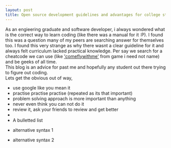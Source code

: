 ```yaml
---
layout: post
title: Open source development guidelines and advantages for college students
---
```


As an engieering graduate and software developer, i always wondered what is the correct way to learn coding (like there was a manual for it :P). I found this was a question many of my peers are searching answer for themselves too. I found this very strange as why there wasnt a clear guideline for it and always felt curriculum lacked practical knowledge. Per say we search for a cheatcode we can use (like <a href="https://www.youtube.com/watch?v=IgKZ_pWYSMk">'comeflywithme'</a> from game i need not name) and be geeks of all time.  
This blog is an advice for past me and hopefully any student out there trying to figure out coding.  
Lets get the obvious out of way,  
* use google like you mean it  
* practise practise practise (repeated as its that important)  
* problem solving approach is more important than anything  
* never even think you can not do it  
* review it, ask your friends to review and get better  
* 
* A bulletted list
- alternative syntax 1
+ alternative syntax 2







